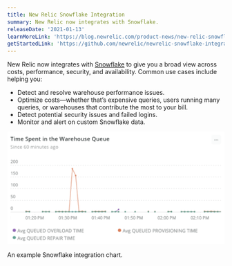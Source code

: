```yaml
---
title: New Relic Snowflake Integration
summary: New Relic now integrates with Snowflake.
releaseDate: '2021-01-13'
learnMoreLink: 'https://blog.newrelic.com/product-news/new-relic-snowflake-integration/'
getStartedLink: 'https://github.com/newrelic/newrelic-snowflake-integration'
---
```


New Relic now integrates with [Snowflake](https://github.com/newrelic/newrelic-snowflake-integration) to give you a broad view across costs, performance, security, and availability. Common use cases include helping you:

* Detect and resolve warehouse performance issues.
* Optimize costs—whether that’s expensive queries, users running many queries, or warehouses that contribute the most to your bill.
* Detect potential security issues and failed logins.
* Monitor and alert on custom Snowflake data.

![screenshot_snowflake_integration_chart.png](./images/screenshot_snowflake_integration_chart.png "screenshot_snowflake_integration_chart.png")

An example Snowflake integration chart.
